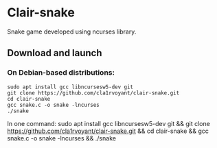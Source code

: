 # Clair-snake

Snake game developed using ncurses library.

## Download and launch

### On Debian-based distributions:
```console
sudo apt install gcc libncursesw5-dev git
git clone https://github.com/cla1rvoyant/clair-snake.git
cd clair-snake
gcc snake.c -o snake -lncurses
./snake
```

In one command:
sudo apt install gcc libncursesw5-dev git && git clone https://github.com/cla1rvoyant/clair-snake.git && cd clair-snake && gcc snake.c -o snake -lncurses && ./snake

